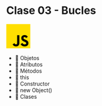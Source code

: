 # Clase 03 - Bucles

![JS](images/js.png)

- 📌 Objetos
- 📌 Atributos
- 📌 Métodos
- 📌 this
- 📌 Constructor
- 📌 new Object()
- 📌 Clases


